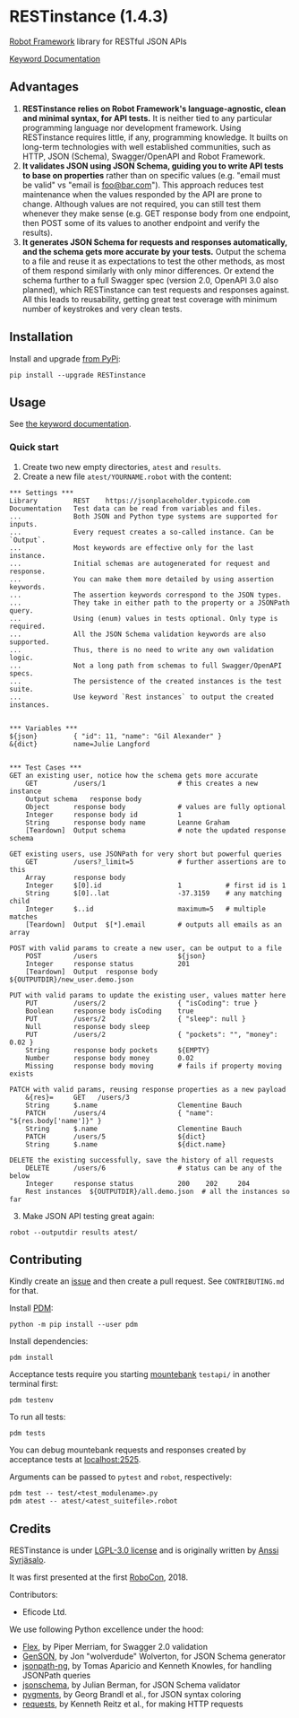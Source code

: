 # RESTinstance (1.4.3)

[Robot Framework](http://robotframework.org) library for RESTful JSON APIs

[Keyword Documentation](https://asyrjasalo.github.io/RESTinstance)

## Advantages

1.  **RESTinstance relies on Robot Framework's language-agnostic, clean
    and minimal syntax, for API tests.** It is neither tied to any
    particular programming language nor development framework. Using
    RESTinstance requires little, if any, programming knowledge. It
    builts on long-term technologies with well established communities,
    such as HTTP, JSON (Schema), Swagger/OpenAPI and Robot Framework.
2.  **It validates JSON using JSON Schema, guiding you to write API
    tests to base on properties** rather than on specific values (e.g.
    "email must be valid" vs "email is foo@bar.com"). This approach
    reduces test maintenance when the values responded by the API are
    prone to change. Although values are not required, you can still
    test them whenever they make sense (e.g. GET response body from one
    endpoint, then POST some of its values to another endpoint and
    verify the results).
3.  **It generates JSON Schema for requests and responses automatically,
    and the schema gets more accurate by your tests.** Output the schema
    to a file and reuse it as expectations to test the other methods, as
    most of them respond similarly with only minor differences. Or
    extend the schema further to a full Swagger spec (version 2.0,
    OpenAPI 3.0 also planned), which RESTinstance can test requests and
    responses against. All this leads to reusability, getting great test
    coverage with minimum number of keystrokes and very clean tests.

## Installation

Install and upgrade [from PyPi](https://pypi.org/project/RESTinstance):

    pip install --upgrade RESTinstance

## Usage

See [the keyword documentation](https://asyrjasalo.github.io/RESTinstance).

### Quick start

1.  Create two new empty directories, `atest` and `results`.
2.  Create a new file `atest/YOURNAME.robot` with the content:

``` robotframework
*** Settings ***
Library         REST    https://jsonplaceholder.typicode.com
Documentation   Test data can be read from variables and files.
...             Both JSON and Python type systems are supported for inputs.
...             Every request creates a so-called instance. Can be `Output`.
...             Most keywords are effective only for the last instance.
...             Initial schemas are autogenerated for request and response.
...             You can make them more detailed by using assertion keywords.
...             The assertion keywords correspond to the JSON types.
...             They take in either path to the property or a JSONPath query.
...             Using (enum) values in tests optional. Only type is required.
...             All the JSON Schema validation keywords are also supported.
...             Thus, there is no need to write any own validation logic.
...             Not a long path from schemas to full Swagger/OpenAPI specs.
...             The persistence of the created instances is the test suite.
...             Use keyword `Rest instances` to output the created instances.


*** Variables ***
${json}         { "id": 11, "name": "Gil Alexander" }
&{dict}         name=Julie Langford


*** Test Cases ***
GET an existing user, notice how the schema gets more accurate
    GET         /users/1                  # this creates a new instance
    Output schema   response body
    Object      response body             # values are fully optional
    Integer     response body id          1
    String      response body name        Leanne Graham
    [Teardown]  Output schema             # note the updated response schema

GET existing users, use JSONPath for very short but powerful queries
    GET         /users?_limit=5           # further assertions are to this
    Array       response body
    Integer     $[0].id                   1           # first id is 1
    String      $[0]..lat                 -37.3159    # any matching child
    Integer     $..id                     maximum=5   # multiple matches
    [Teardown]  Output  $[*].email        # outputs all emails as an array

POST with valid params to create a new user, can be output to a file
    POST        /users                    ${json}
    Integer     response status           201
    [Teardown]  Output  response body     ${OUTPUTDIR}/new_user.demo.json

PUT with valid params to update the existing user, values matter here
    PUT         /users/2                  { "isCoding": true }
    Boolean     response body isCoding    true
    PUT         /users/2                  { "sleep": null }
    Null        response body sleep
    PUT         /users/2                  { "pockets": "", "money": 0.02 }
    String      response body pockets     ${EMPTY}
    Number      response body money       0.02
    Missing     response body moving      # fails if property moving exists

PATCH with valid params, reusing response properties as a new payload
    &{res}=     GET   /users/3
    String      $.name                    Clementine Bauch
    PATCH       /users/4                  { "name": "${res.body['name']}" }
    String      $.name                    Clementine Bauch
    PATCH       /users/5                  ${dict}
    String      $.name                    ${dict.name}

DELETE the existing successfully, save the history of all requests
    DELETE      /users/6                  # status can be any of the below
    Integer     response status           200    202     204
    Rest instances  ${OUTPUTDIR}/all.demo.json  # all the instances so far
```

3.  Make JSON API testing great again:
```
robot --outputdir results atest/
```

## Contributing

Kindly create an [issue](https://github.com/asyrjasalo/RESTinstance/issues)
and then create a pull request. See `CONTRIBUTING.md` for that.

Install [PDM](https://pdm-project.org/latest/):

    python -m pip install --user pdm

Install dependencies:

    pdm install

Acceptance tests require you starting [mountebank](https://www.mbtest.org)
`testapi/` in another terminal first:

    pdm testenv

To run all tests:

    pdm tests

You can debug mountebank requests and responses created by acceptance tests
at [localhost:2525](http://localhost:2525/imposters).

Arguments can be passed to `pytest` and `robot`, respectively:

    pdm test -- test/<test_modulename>.py
    pdm atest -- atest/<atest_suitefile>.robot

## Credits

RESTinstance is under
[LGPL-3.0 license](https://github.com/asyrjasalo/RESTinstance/blob/master/LICENSE.txt)
and is originally written by [Anssi Syrjäsalo](https://github.com/asyrjasalo).

It was first presented at the first [RoboCon](https://robocon.io), 2018.

Contributors:

- Eficode Ltd.

We use following Python excellence under the hood:

- [Flex](https://github.com/pipermerriam/flex), by Piper Merriam, for
Swagger 2.0 validation
- [GenSON](https://github.com/wolverdude/GenSON), by Jon "wolverdude"
Wolverton, for JSON Schema generator
- [jsonpath-ng](https://github.com/h2non/jsonpath-ng), by Tomas
Aparicio and Kenneth Knowles, for handling JSONPath queries
- [jsonschema](https://github.com/Julian/jsonschema), by Julian
Berman, for JSON Schema validator
- [pygments](http://pygments.org), by Georg Brandl et al., for JSON
syntax coloring
- [requests](https://github.com/requests/requests), by Kenneth Reitz
et al., for making HTTP requests
